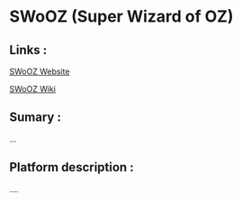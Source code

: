 
SWoOZ (Super Wizard of OZ)
==========================

Links :
-------

[SWoOZ Website](http://swooz.free.fr/)

[SWoOZ Wiki](https://github.com/GuillaumeGibert/swooz/wiki)


Sumary :
--------

...



Platform description :
----------------------


....



